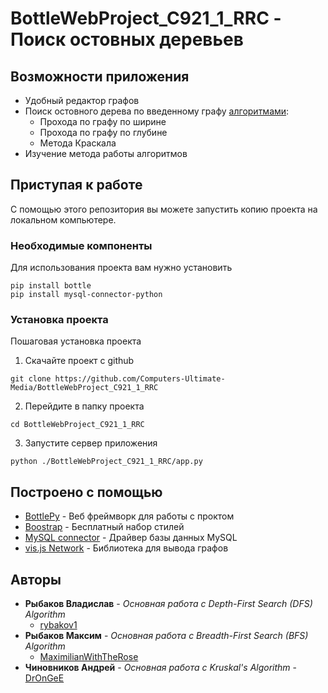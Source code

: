 # BottleWebProject_C921_1_RRC - Поиск остовных деревьев

## Возможности приложения

* Удобный редактор графов
* Поиск остовного дерева по введенному
  графу [алгоритмами](https://github.com/Computers-Ultimate-Media/BottleWebProject_C921_1_RRC/blob/771edba0272a948b47ab207e6041b3b5b9ec4f34/BottleWebProject_C921_1_RRC/modules/algorithms):
    * Прохода по графу по ширине
    * Прохода по графу по глубине
    * Метода Краскала
* Изучение метода работы алгоритмов

## Приступая к работе

С помощью этого репозитория вы можете запустить копию проекта на локальном компьютере.

### Необходимые компоненты

Для использования проекта вам нужно установить

```commandline
pip install bottle
pip install mysql-connector-python
```

### Установка проекта

Пошаговая установка проекта

1. Скачайте проект с github

```commandline
git clone https://github.com/Computers-Ultimate-Media/BottleWebProject_C921_1_RRC
```

2. Перейдите в папку проекта

```commandline
cd BottleWebProject_C921_1_RRC
```

3. Запустите сервер приложения

```commandline
python ./BottleWebProject_C921_1_RRC/app.py
```

## Построено с помощью

* [BottlePy](https://bottlepy.org/docs/dev/) - Веб фреймворк для работы с проктом
* [Boostrap](https://getbootstrap.com/) - Бесплатный набор стилей
* [MySQL connector](https://dev.mysql.com/doc/connector-python/en/) - Драйвер базы данных MySQL
* [vis.js Network](https://visjs.org/) - Библиотека для вывода графов

## Авторы

* **Рыбаков Владислав** - *Основная работа с Depth-First Search (DFS) Algorithm*
  - [rybakov1](https://github.com/rybakov1)
* **Рыбаков Максим** - *Основная работа с Breadth-First Search (BFS) Algorithm*
  - [MaximilianWithTheRose](https://github.com/MaximilianWithTheRose)
* **Чиновников Андрей** - *Основная работа с Kruskal's Algorithm* - [DrOnGeE](https://github.com/DrOnGeE)
